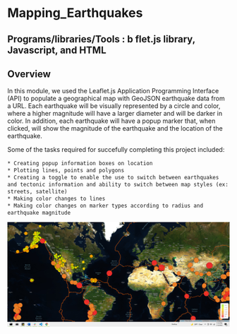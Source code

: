 # Mapping_Earthquakes

## Programs/libraries/Tools : b flet.js library, Javascript, and HTML

## Overview

In this module, we used the Leaflet.js Application Programming Interface (API) to populate a geographical map with GeoJSON earthquake data from a URL. Each earthquake will be visually represented by a circle and color, where a higher magnitude will have a larger diameter and will be darker in color. 
In addition, each earthquake will have a popup marker that, when clicked, will show the magnitude of the earthquake and the location of the earthquake.

Some of the tasks required for succefully completing this project included:

    * Creating popup information boxes on location
    * Plotting lines, points and polygons
    * Creating a toggle to enable the use to switch between earthquakes and tectonic information and ability to switch between map styles (ex: streets, satellite)
    * Making color changes to lines
    * Making color changes on marker types according to radius and earthquake magnitude
    
![image](https://github.com/DmanDJs1/Mapping_Earthquakes/blob/main/Earthquake%20Challenge%20Pic.jpg?raw=true) 
